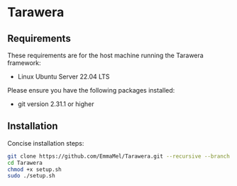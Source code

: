 # Tarawera


## Requirements

These requirements are for the host machine running the Tarawera framework:

* Linux Ubuntu Server 22.04 LTS

Please ensure you have the following packages installed:
* git version 2.31.1 or higher


## Installation

Concise installation steps:
```Bash
git clone https://github.com/EmmaMel/Tarawera.git --recursive --branch Automate
cd Tarawera
chmod +x setup.sh
sudo ./setup.sh
```
